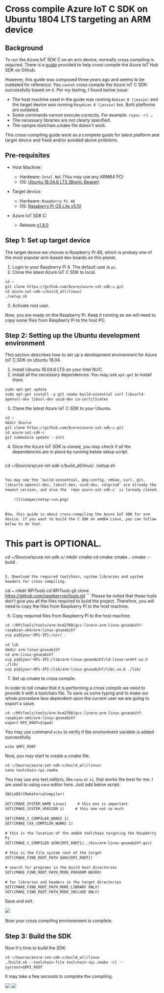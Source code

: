 # Cross compile Azure IoT C SDK on Ubuntu 1804 LTS targeting an ARM device

## Background 

To run the Azure IoT SDK C on an arm device, normally cross compiling is required. There is a [guide](https://github.com/Azure/azure-iot-sdk-c/blob/master/doc/SDK_cross_compile_example.md) provided to help cross compile the Azure IoT Hub SDK on Github. 

However, this guide was composed three years ago and seems to be outdated for reference. You `cannot` cross compile the Azure IoT C SDK successfully based on it. Per my testing, I found below issue:
- The host machine used in the guide was running `Debian 8 (jessie)` and the target device was running `Raspbian 8 (jessie)` too. Both platforms are outdated.
- Some commands cannot execute correctly. For example: `rsync -rl …`
- The necessary libraries are not clearly specified.
- The sample toolchain.cmake file doesn’t work.

This cross-compiling guide work as a complete guide for latest platform and target device and fixed and/or avoided above problems.

## Pre-requisites

- Host Machine:
  - Hardware: `Intel NUC` (You may use any ARM64 PC)
  - OS: [Ubuntu 18.04.6 LTS (Bionic Beaver)](http://releases.ubuntu.com/18.04/ubuntu-18.04.6-desktop-amd64.iso)
    
- Target device:
  - Hardware: `Raspberry Pi 4B`
  - OS: [Raspberry Pi OS Lite v5.10](https://downloads.raspberrypi.org/raspios_lite_armhf/images/raspios_lite_armhf-2021-05-28/2021-05-07-raspios-buster-armhf-lite.zip)

- Azure IoT SDK C: 
  - Release [v1.8.0](https://github.com/Azure/azure-iot-sdk-c/releases)



## Step 1: Set up target device

The target device we choose is Raspberry Pi 4B, which is probaly one of the most popular arm-based dev boards on this planet. 


1. Login to your Raspberry Pi 4. The default user is `pi`.
2. Clone the latest Azure IoT C SDK to local.

```
cd ~
git clone https://github.com/Azure/azure-iot-sdk-c.git
cd azure-iot-sdk-c/build_all/linux/
./setup.sh
```
3. Activate root user.
    

Now, you are ready on the Raspberry Pi. Keep it running as we will need to copy some files from Raspberry Pi to the host PC.


## Step 2: Setting up the Ubuntu development environment

This section describes how to set up a development environment for Azure IoT C SDK on Ubuntu 18.04.

1. Install Ubuntu 18.04.6 LTS on your Intel NUC.
2. Install all the necessary dependences. You may use `apt-get` to install them.

```
sudo apt-get update
sudo apt-get install -y git cmake build-essential curl libcurl4-openssl-dev libssl-dev uuid-dev ca-certificates
```

3. Clone the latest Azure IoT C SDK to your Ubuntu. 
   
```
cd ~
mkdir Source
git clone https://github.com/Azure/azure-iot-sdk-c.git
cd azure-iot-sdk-c
git submodule update --init
```

4. Once the Azure IoT SDK is cloned, you may check if all the dependencies are in place by running below setup script.
   ```
cd ~/Source/azure-iot-sdk-c/build_all/linux/
./setup.sh
```

You may see the `build-sessential, pkg-config, cmkae, curl, git, libcurl4-openssl-dev, libssl-dev, uuid-dev, valgrind` are already the newest version, and also the `repo azure-iot-sdk-c` is laready cloned.

    ![](images/setup-run.png)


Btw, this guide is about cross-compiling the Azure IoT SDK for arm device. If you want to build the C SDK on amd64 Linux, you can follow below to do that. 

```
# This part is OPTIONAL.

cd ~/Source/azure-iot-sdk-c/
mkdir cmake
cd cmake
cmake ..
cmake --build .
```

5. Download the required toolchain, system libraries and system headers for cross compiling. 

```
cd ~
mkdir RPiTools
cd RPiTools
git clone https://github.com/raspberrypi/tools.git
    ```
Please be noted that these tools don't give you all the files required to build the project. Therefore, you will need to copy the files from Raspberry Pi to the host machine.

6. Copy required files from Raspberry Pi to the host machine.

```
cd ~/RPiTools/tools/arm-bcm2708/gcc-linaro-arm-linux-gnueabihf-raspbian-x64/arm-linux-gnueabihf
scp pi@{your-RPi-IP}:/usr/ .

cd lib
mkdir arm-linux-gnueabihf
cd arm-linux-gnueabihf
scp pi@{your-RPi-IP}:/lib/arm-linux-gnueabihf/ld-linux-armhf.so.3 ./lib/
scp pi@{your-RPi-IP}:/lib/arm-linux-gnueabihf/libc.so.6 ./lib/
```

7. Set up cmake to cross compile.
   
In order to tell cmake that it is performing a cross compile we need to provide it with a toolchain file. To save us some typing and to make our whole procedure less dependent upon the current user we are going to export a value. 

```
cd ~/RPiTools/tools/arm-bcm2708/gcc-linaro-arm-linux-gnueabihf-raspbian-x64/arm-linux-gnueabihf
export RPI_ROOT=$(pwd)
```

You may use command `echo` to verify if the environment variable is added successfully.

```
echo $RPI_ROOT
```

Now, you may start to create a cmake file.

```
cd ~/Source/azure-iot-sdk-c/build_all/linux/
nano toolchain-rpi.cmake
```

You may use any text editors, like `nano` or `vi`, that works the best for me. I am used to using `nano` editor here. Just add below script:

```
INCLUDE(CMakeForceCompiler)

SET(CMAKE_SYSTEM_NAME Linux)     # this one is important
SET(CMAKE_SYSTEM_VERSION 1)     # this one not so much

SET(CMAKE_C_COMPILER_WORKS 1)
SET(CMAKE_CXX_COMPILER_WORKS 1)

# this is the location of the amd64 toolchain targeting the Raspberry Pi
SET(CMAKE_C_COMPILER $ENV{RPI_ROOT}/../bin/arm-linux-gnueabihf-gcc)

# this is the file system root of the target
SET(CMAKE_FIND_ROOT_PATH $ENV{RPI_ROOT})

# search for programs in the build host directories
SET(CMAKE_FIND_ROOT_PATH_MODE_PROGRAM NEVER)

# for libraries and headers in the target directories
SET(CMAKE_FIND_ROOT_PATH_MODE_LIBRARY ONLY)
SET(CMAKE_FIND_ROOT_PATH_MODE_INCLUDE ONLY)

```
Save and exit.

![](images/cmake-file.png)

Now your cross compiling environement is complete.

## Step 3: Build the SDK

Now it's time to build the SDK. 

```
cd ~/Source/azure-iot-sdk-c/build_all/linux
./build.sh --toolchain-file toolchain-rpi.cmake -cl --sysroot=$RPI_ROOT
```

It may take a few seconds to complete the compiling. 

![](images/Build-1.png)
![](images/Build-2.png)


<THE END>




